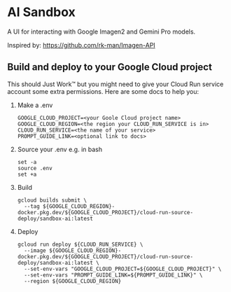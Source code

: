 # AI Sandbox

A UI for interacting with Google Imagen2 and Gemini Pro models. 

Inspired by: https://github.com/rk-man/Imagen-API

## Build and deploy to your Google Cloud project
This should Just Work™ but you might need to give your Cloud Run service account some extra permissions. Here are some docs to help you:

1. Make a .env
   ```shell
   GOOGLE_CLOUD_PROJECT=<your Goole Cloud project name>
   GOOGLE_CLOUD_REGION=<the region your CLOUD_RUN_SERVICE is in>
   CLOUD_RUN_SERVICE=<the name of your service>
   PROMPT_GUIDE_LINK=<optional link to docs>
   ```
2. Source your .env e.g. in bash
   ```shell
   set -a
   source .env
   set +a
   ```
   
3. Build
   ```shell
   gcloud builds submit \
     --tag ${GOOGLE_CLOUD_REGION}-docker.pkg.dev/${GOOGLE_CLOUD_PROJECT}/cloud-run-source-deploy/sandbox-ai:latest
   ```

4. Deploy
   ```shell
   gcloud run deploy ${CLOUD_RUN_SERVICE} \
     --image ${GOOGLE_CLOUD_REGION}-docker.pkg.dev/${GOOGLE_CLOUD_PROJECT}/cloud-run-source-deploy/sandbox-ai:latest \
     --set-env-vars "GOOGLE_CLOUD_PROJECT=${GOOGLE_CLOUD_PROJECT}" \
     --set-env-vars "PROMPT_GUIDE_LINK=${PROMPT_GUIDE_LINK}" \
     --region ${GOOGLE_CLOUD_REGION}
   ```